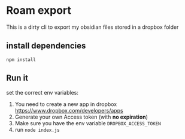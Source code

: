 
# Roam export 

This is a dirty cli to export my obsidian files stored in a dropbox folder

## install dependencies

```
npm install
```

## Run it

set the correct env variables:

1. You need to create a new app in dropbox https://www.dropbox.com/developers/apps
2. Generate your own Access token (with **no expiration**)
3. Make sure you have the env variable `DROPBOX_ACCESS_TOKEN`
4. run `node index.js`
